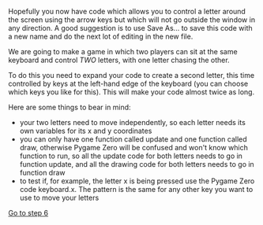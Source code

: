Hopefully you now have code which allows you to control a letter around the screen using the arrow keys but which will not go outside the window in any direction. A good suggestion is to use Save As... to save this code with a new name and do the next lot of editing in the new file.

We are going to make a game in which two players can sit at the same keyboard and control *TWO* letters, with one letter chasing the other.

To do this you need to expand your code to create a second letter, this time controlled by keys at the left-hand edge of the keyboard (you can choose which keys you like for this). This will make your code almost twice as long.

Here are some things to bear in mind:

* your two letters need to move independently, so each letter needs its own variables for its x and y coordinates
* you can only have one function called update and one function called draw, otherwise Pygame Zero will be confused and won't know which function to run, so all the update code for both letters needs to go in function update, and all the drawing code for both letters needs to go in function draw
* to test if, for example, the letter x is being pressed use the Pygame Zero code keyboard.x. The pattern is the same for any other key you want to use to move your letters

[Go to step 6](../Step6-rectangles/README.md)
